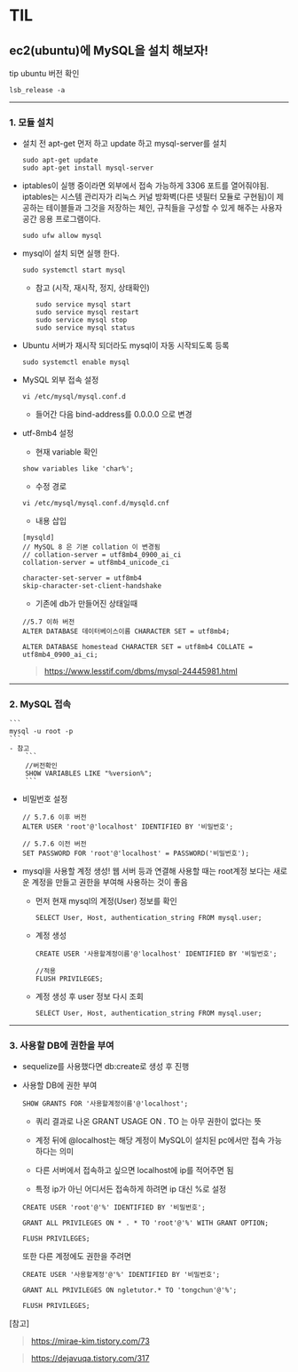 # TIL

## ec2(ubuntu)에 MySQL을 설치 해보자!

tip ubuntu 버전 확인

```
lsb_release -a
```

---

### 1. 모듈 설치

- 설치 전 apt-get 먼저 하고 update 하고 mysql-server를 설치

  ```
  sudo apt-get update
  sudo apt-get install mysql-server
  ```

- iptables이 실행 중이라면 외부에서 접속 가능하게 3306 포트를 열어줘야됨.
  iptables는 시스템 관리자가 리눅스 커널 방화벽(다른 넷필터 모듈로 구현됨)이 제공하는 테이블들과 그것을 저장하는 체인, 규칙들을 구성할 수 있게 해주는 사용자 공간 응용 프로그램이다.
  ```
  sudo ufw allow mysql
  ```
- mysql이 설치 되면 실행 한다.
  ```
  sudo systemctl start mysql
  ```
  - 참고 (시작, 재시작, 정지, 상태확인)
    ```
    sudo service mysql start
    sudo service mysql restart
    sudo service mysql stop
    sudo service mysql status
    ```
- Ubuntu 서버가 재시작 되더라도 mysql이 자동 시작되도록 등록
  ```
  sudo systemctl enable mysql
  ```
- MySQL 외부 접속 설정

  ```
  vi /etc/mysql/mysql.conf.d
  ```

  - 들어간 다음 bind-address를 0.0.0.0 으로 변경

- utf-8mb4 설정

  - 현재 variable 확인

  ```
  show variables like 'char%';
  ```

  - 수정 경로

  ```
  vi /etc/mysql/mysql.conf.d/mysqld.cnf
  ```

  - 내용 삽입

  ```
  [mysqld]
  // MySQL 8 은 기본 collation 이 변경됨
  // collation-server = utf8mb4_0900_ai_ci
  collation-server = utf8mb4_unicode_ci

  character-set-server = utf8mb4
  skip-character-set-client-handshake
  ```

  - 기존에 db가 만들어진 상태일때

  ```
  //5.7 이하 버전
  ALTER DATABASE 데이터베이스이름 CHARACTER SET = utf8mb4;

  ALTER DATABASE homestead CHARACTER SET = utf8mb4 COLLATE = utf8mb4_0900_ai_ci;
  ```

  > https://www.lesstif.com/dbms/mysql-24445981.html

---

### 2. MySQL 접속

    ```
    mysql -u root -p
    ```
    - 참고
        ```
        //버전확인
        SHOW VARIABLES LIKE "%version%";
        ```

- 비밀번호 설정

  ```
  // 5.7.6 이후 버전
  ALTER USER 'root'@'localhost' IDENTIFIED BY '비밀번호';

  // 5.7.6 이전 버전
  SET PASSWORD FOR 'root'@'localhost' = PASSWORD('비밀번호');
  ```

- mysql을 사용할 계정 생성!
  웹 서버 등과 연결해 사용할 때는 root계정 보다는 새로운 계정을 만들고 권한을 부여해 사용하는 것이 좋음

  - 먼저 현재 mysql의 계정(User) 정보를 확인

    ```
    SELECT User, Host, authentication_string FROM mysql.user;
    ```

  - 계정 생성

    ```
    CREATE USER '사용할계정이름'@'localhost' IDENTIFIED BY '비밀번호';

    //적용
    FLUSH PRIVILEGES;
    ```

  - 계정 생성 후 user 정보 다시 조회
    ```
    SELECT User, Host, authentication_string FROM mysql.user;
    ```

---

### 3. 사용할 DB에 권한을 부여

- sequelize를 사용했다면 db:create로 생성 후 진행

- 사용할 DB에 권한 부여

  ```
  SHOW GRANTS FOR '사용할계정이름'@'localhost';
  ```

  - 쿼리 결과로 나온 GRANT USAGE ON _._ TO 는 아무 권한이 없다는 뜻
  - 계정 뒤에 @localhost는 해당 계정이 MySQL이 설치된 pc에서만 접속 가능 하다는 의미
  - 다른 서버에서 접속하고 싶으면 localhost에 ip를 적어주면 됨

  - 특정 ip가 아닌 어디서든 접속하게 하려면 ip 대신 %로 설정

  ```
  CREATE USER 'root'@'%' IDENTIFIED BY '비밀번호';

  GRANT ALL PRIVILEGES ON * . * TO 'root'@'%' WITH GRANT OPTION;

  FLUSH PRIVILEGES;
  ```

  또한 다른 계정에도 권한을 주려면

  ```
  CREATE USER '사용할계정'@'%' IDENTIFIED BY '비밀번호';

  GRANT ALL PRIVILEGES ON ngletutor.* TO 'tongchun'@'%';

  FLUSH PRIVILEGES;
  ```

[참고]

> https://mirae-kim.tistory.com/73

> https://dejavuqa.tistory.com/317
